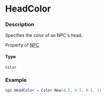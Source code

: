 # HeadColor

### Description

Specifies the color of an NPC's head.

Property of [NPC](/classes/NPC/)

#### Type

`Color`

### Example

```lua
npc.HeadColor = Color.New(0.5, 0.5, 0.5, 1)
```
